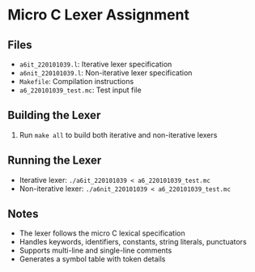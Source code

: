 # Micro C Lexer Assignment

## Files
- `a6it_220101039.l`: Iterative lexer specification
- `a6nit_220101039.l`: Non-iterative lexer specification
- `Makefile`: Compilation instructions
- `a6_220101039_test.mc`: Test input file

## Building the Lexer
1. Run `make all` to build both iterative and non-iterative lexers

## Running the Lexer
- Iterative lexer: `./a6it_220101039 < a6_220101039_test.mc`
- Non-iterative lexer: `./a6nit_220101039 < a6_220101039_test.mc`

## Notes
- The lexer follows the micro C lexical specification
- Handles keywords, identifiers, constants, string literals, punctuators
- Supports multi-line and single-line comments
- Generates a symbol table with token details